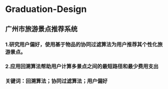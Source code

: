 # Graduation-Design
## 广州市旅游景点推荐系统
### 1.研究用户偏好，使用基于物品的协同过滤算法为用户推荐其个性化旅游景点。
### 2.应用回溯算法帮助用户计算多景点之间的最短路径和最少费用支出
### 关键词：回溯算法；协同过滤算法；用户偏好

